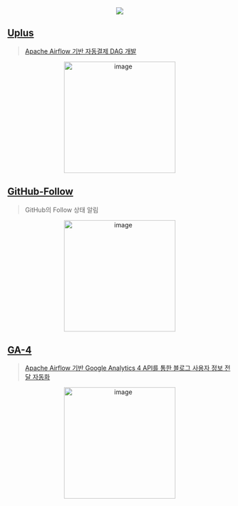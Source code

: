 <div align = "center">
    <a href = "https://airflow.zerohertz.xyz">
        <img src="https://img.shields.io/badge/Apache Airflow-DAGS-800a0a?style=for-the-badge&logo=Apache Airflow&logoColor=white"/>
    </a>
</div>

## [Uplus](https://github.com/Zerohertz/airflow-dags/blob/main/Uplus.py)

> [Apache Airflow 기반 자동결제 DAG 개발](https://zerohertz.github.io/airflow-auto-payment/)

<div align = "center">
    <img width="250" alt="image" src="https://github.com/Zerohertz/Zerohertz/assets/42334717/c4cac86f-c480-42de-8415-5b90f6390242">
</div>

## [GitHub-Follow](https://github.com/Zerohertz/airflow-dags/blob/main/GitHubFollow.py)

> GitHub의 Follow 상태 알림

<div align = "center">
    <img width="250" alt="image" src="https://github.com/Zerohertz/Zerohertz/assets/42334717/f2de9d94-7de3-4905-a4b3-69739a167d24">
</div>

## [GA-4](https://github.com/Zerohertz/airflow-dags/blob/main/GA4.py)

> [Apache Airflow 기반 Google Analytics 4 API를 통한 블로그 사용자 정보 전달 자동화](https://zerohertz.github.io/airflow-ga4-api/)

<div align = "center">
    <img width="250" alt="image" src="https://github.com/Zerohertz/airflow-dags/assets/42334717/33549d40-9b52-4169-9c48-c05de8df666a">
</div>
